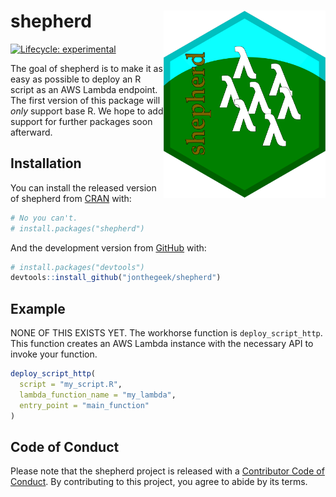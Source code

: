 
<!-- README.md is generated from README.Rmd. Please edit that file -->

# shepherd <img src='man/figures/logo.svg' align="right" height="300" />

<!-- badges: start -->

[![Lifecycle:
experimental](https://img.shields.io/badge/lifecycle-experimental-orange.svg)](https://www.tidyverse.org/lifecycle/#experimental)
<!-- badges: end -->

The goal of shepherd is to make it as easy as possible to deploy an R
script as an AWS Lambda endpoint. The first version of this package will
*only* support base R. We hope to add support for further packages soon
afterward.

## Installation

You can install the released version of shepherd from
[CRAN](https://CRAN.R-project.org) with:

``` r
# No you can't.
# install.packages("shepherd")
```

And the development version from [GitHub](https://github.com/) with:

``` r
# install.packages("devtools")
devtools::install_github("jonthegeek/shepherd")
```

## Example

NONE OF THIS EXISTS YET. The workhorse function is `deploy_script_http`.
This function creates an AWS Lambda instance with the necessary API to
invoke your function.

``` r
deploy_script_http(
  script = "my_script.R",
  lambda_function_name = "my_lambda",
  entry_point = "main_function"
)
```

## Code of Conduct

Please note that the shepherd project is released with a [Contributor
Code of
Conduct](https://contributor-covenant.org/version/2/0/CODE_OF_CONDUCT.html).
By contributing to this project, you agree to abide by its terms.
